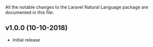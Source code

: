 All the notable changes to the Laravel Natural Language package are documented in this file:

## v1.0.0 (10-10-2018)
- Initial release
